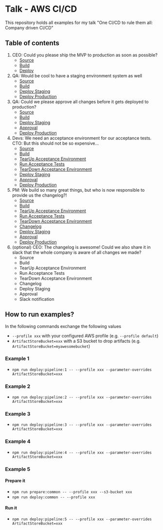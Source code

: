 # Talk - AWS CI/CD

This repository holds all examples for my talk "One CI/CD to rule them all: Company driven CI/CD"

## Table of contents
1. CEO: Could you please ship the MVP to production as soon as possible?
    - [Source](./examples/1/pipeline.yml#L24-L40)
    - [Build](./examples/1/pipeline.yml#L41-L55)
    - [Deploy](./examples/1/pipeline.yml#L56-L73)
2. QA: Would be cool to have a staging environment system as well
    - [Source](./examples/2/pipeline.yml#L24-L40)
    - [Build](./examples/2/pipeline.yml#L41-L55)
    - [Deploy Staging](./examples/2/pipeline.yml#L58-L73)
    - [Deploy Production](./examples/2/pipeline.yml#L74-L89)
3. QA: Could we please approve all changes before it gets deployed to production?
    - [Source](./examples/3/pipeline.yml#L24-L40)
    - [Build](./examples/3/pipeline.yml#L41-L55)
    - [Deploy Staging](./examples/3/pipeline.yml#L56-L73)
    - [Approval](./examples/3/pipeline.yml#L74-L84)
    - [Deploy Production](./examples/3/pipeline.yml#L85-L102)
4. Devs: We need an acceptance environment for our acceptance tests. CTO: But this should not be so expensive...
    - [Source](./examples/4/pipeline.yml#L24-L40)
    - [Build](./examples/4/pipeline.yml#L41-L55)
    - [TearUp Acceptance Environment](./examples/4/pipeline.yml#L58-L77)
    - [Run Acceptance Tests](./examples/4/pipeline.yml#L78-L88)
    - [TearDown Acceptance Environment](./examples/4/pipeline.yml#L89-L101)
    - [Deploy Staging](./examples/4/pipeline.yml#L102-L123)
    - [Approval](./examples/4/pipeline.yml#L124-L134)
    - [Deploy Production](./examples/4/pipeline.yml#L135-L156)
5. PM: We build so many great things, but who is now responsible to provide us the changelog?!
    - [Source](./examples/5/pipeline.yml#L41-L55)
    - [Build](./examples/5/pipeline.yml#L56-L70)
    - [TearUp Acceptance Environment](./examples/5/pipeline.yml#L73-L94)
    - [Run Acceptance Tests](./examples/5/pipeline.yml#L95-L105)
    - [TearDown Acceptance Environment](./examples/5/pipeline.yml#L106-L118)
    - [Changelog](./examples/5/pipeline.yml#L119-L133)
    - [Deploy Staging](./examples/5/pipeline.yml#L134-L158)
    - [Approval](./examples/5/pipeline.yml#L159-L169)
    - [Deploy Production](./examples/5/pipeline.yml#L170-L194)
6. (optional) CEO: The changelog is awesome! Could we also share it in slack that the whole company is aware of all changes we made?
    - Source
    - Build
    - TearUp Acceptance Environment
    - Run Acceptance Tests
    - TearDown Acceptance Environment
    - Changelog
    - Deploy Staging
    - Approval
    - Slack notification

## How to run examples?
In the following commands exchange the following values
- `--profile xxx` with your configured AWS profile (e.g. `--profile default`)
- `ArtifactStoreBucket=xxx` with a S3 bucket to drop artifacts (e.g. `ArtifactStoreBucket=myawesomebucket`)

### Example 1
- `npm run deploy:pipeline:1 -- --profile xxx --parameter-overrides ArtifactStoreBucket=xxx`

### Example 2
- `npm run deploy:pipeline:2 -- --profile xxx --parameter-overrides ArtifactStoreBucket=xxx`

### Example 3
- `npm run deploy:pipeline:3 -- --profile xxx --parameter-overrides ArtifactStoreBucket=xxx`

### Example 4
- `npm run deploy:pipeline:4 -- --profile xxx --parameter-overrides ArtifactStoreBucket=xxx`

### Example 5
#### Prepare it
- `npm run prepare:common -- --profile xxx --s3-bucket xxx`
- `npm run deploy:common -- --profile xxx`

#### Run it
- `npm run deploy:pipeline:5 -- --profile xxx --parameter-overrides ArtifactStoreBucket=xxx`
